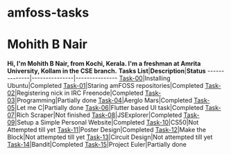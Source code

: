 # amfoss-tasks
# Mohith B Nair
**Hi, I'm Mohith B Nair, from Kochi, Kerala. I'm a freshman at Amrita University, Kollam in the CSE branch.**
**Tasks List**|**Description**|**Status**
--------------|---------------|---------------
[Task-00](https://github.com/BowPeaTee/amfoss-tasks/tree/main/task-00)|Installing Ubuntu|Completed
[Task-01](https://github.com/BowPeaTee/amfoss-tasks/tree/main/task-00)|Staring amFOSS repositories|Completed
[Task-02](https://github.com/BowPeaTee/amfoss-tasks/tree/main/task-02)|Registering nick in IRC Freenode|Completed
[Task-03](https://github.com/BowPeaTee/amfoss-tasks/tree/main/task-03)|Programming|Partially done
[Task-04](https://github.com/BowPeaTee/amfoss-tasks/tree/main/task-04)|Aerglo Mars|Completed
[Task-05](https://github.com/BowPeaTee/amfoss-tasks/tree/main/task-05)|Let me C|Partially done
[Task-06](https://github.com/BowPeaTee/amfoss-tasks/tree/main/task-06)|Flutter based UI task|Completed
[Task-07](https://github.com/BowPeaTee/amfoss-tasks/tree/main/task-07)|Rich Scraper|Not finished
[Task-08](https://github.com/BowPeaTee/amfoss-tasks/tree/main/task-08)|JSExplorer|Completed
[Task-09](https://github.com/BowPeaTee/amfoss-tasks/tree/main/task-09)|Setup a Simple Personal Website|Completed
[Task-10](https://github.com/BowPeaTee/amfoss-tasks/tree/main/task-10)|CS50|Not Attempted till yet
[Task-11](https://github.com/BowPeaTee/amfoss-tasks/tree/main/task-11)|Poster Design|Completed
[Task-12](https://github.com/BowPeaTee/amfoss-tasks/tree/main/task-12)|Make the Block|Not attempted till yet 
[Task-13](https://github.com/BowPeaTee/amfoss-tasks/tree/main/task-13)|Circuit Design|Not attempted till yet 
[Task-14](https://github.com/BowPeaTee/amfoss-tasks/tree/main/task-14)|Bandit|Completed
[Task-15](https://github.com/BowPeaTee/amfoss-tasks/tree/main/task-15)|Project Euler|Partially done

